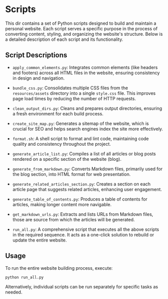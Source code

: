 # Scripts

This dir contains a set of Python scripts designed to build and maintain a personal website. Each script serves a specific purpose in the process of converting content, styling, and organizing the website's structure. Below is a detailed description of each script and its functionality.

## Script Descriptions

- `apply_common_elements.py`: Integrates common elements (like headers and footers) across all HTML files in the website, ensuring consistency in design and navigation.

- `bundle_css.py`: Consolidates multiple CSS files from the `resources/assets` directory into a single `style.css` file. This improves page load times by reducing the number of HTTP requests.

- `clean_output_dirs.py`: Cleans and prepares output directories, ensuring a fresh environment for each build process.

- `create_site_map.py`: Generates a sitemap of the website, which is crucial for SEO and helps search engines index the site more effectively.

- `format.sh`: A shell script to format and lint code, maintaining code quality and consistency throughout the project.

- `generate_article_list.py`: Compiles a list of all articles or blog posts rendered on a specific section of the website (blog).

- `generate_from_markdown.py`: Converts Markdown files, primarily used for the blog section, into HTML format for web presentation.

- `generate_related_articles_section.py`: Creates a section on each article page that suggests related articles, enhancing user engagement.

- `generate_table_of_contents.py`: Produces a table of contents for articles, making longer content more navigable.

- `get_markdown_urls.py`: Extracts and lists URLs from Markdown files, those are source from which the articles will be generated.

- `run_all.py`: A comprehensive script that executes all the above scripts in the required sequence. It acts as a one-click solution to rebuild or update the entire website.

## Usage

To run the entire website building process, execute:

```
python run_all.py
```

Alternatively, individual scripts can be run separately for specific tasks as needed.
